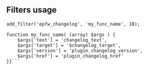 ## Filters usage

`add_filter('epfw_changelog', 'my_func_name', 10);`

```
function my_func_name( (array) $args ) {
	$args['text'] = 'changelog_text',
	$args['target'] = '$changelog_target',
	$args['version'] = 'plugin_changelog_version',
	$args['href'] = 'plugin_changelog_href'
}}```
